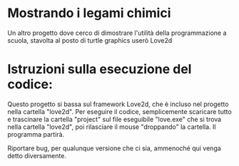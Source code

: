 # Mostrando i legami chimici
 Un altro progetto dove cerco di dimostrare l'utilità della programmazione a scuola, stavolta al posto di turtle graphics userò Love2d

# Istruzioni sulla esecuzione del codice:
 Questo progetto si bassa sul framework Love2d, che è incluso nel progetto nella cartella "love2d". 
 Per eseguire il codice, semplicemente scaricare tutto e trascinare la cartella "project" sul file eseguibile "love.exe" che si trova nella cartella "love2d", poi rilasciare il mouse "droppando" la cartella. Il programma partirà.

Riportare bug, per qualunque versione che ci sia, ammenoché qui venga detto diversamente.